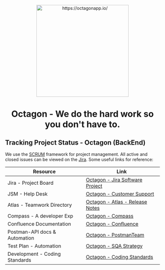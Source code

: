 <p align="center">
    <img width="300" src="https://user-images.githubusercontent.com/85288256/220799197-734504e0-81b7-4b0c-bd49-2225161e0045.png" alt="https://octagonapp.io/">
    </p>
    
<h1 align="center">    
Octagon - We do the hard work so you don't have to.
  </h1>


## Tracking Project Status - Octagon (BackEnd)

We use the [SCRUM](https://www.scrum.org/resources/what-is-scrum) framework for project management. 
All active and closed issues can be viewed on the [Jira](https://www.atlassian.com/software/jira). Some useful links for reference:

| Resource                      | Link                                                                                                                |
| ----------------------------- | ------------------------------------------------------------------------------------------------------------------- |     
| Jira - Project Board          | [Octagon - Jira Software Project](https://devsinc.atlassian.net/jira/software/projects/OC/boards/22)                |
| JSM - Help Desk               | [Octagon - Customer Support](https://devsinc.atlassian.net/servicedesk/customer/portal/8)                           |
| Atlas - Teamwork Directory    | [Octagon - Atlas - Release Notes](https://team.atlassian.com/project/DEVSI1-4)                                      |
| Compass - A developer Exp     | [Octagon - Compass](https://devsinc.atlassian.net/compass/component/b4c343cc-e008-4417-963d-a071155335cb)           |
| Confluence Documentation      | [Octagon - Confluence](https://devsinc.atlassian.net/wiki/spaces/OC/overview)                                       |
| Postman-API docs & Automation | [Octagon - PostmanTeam](https://octagonapp.postman.co/)                                                             |
| Test Plan - Automation        | [Octagon - SQA Strategy](https://devsinc.atlassian.net/wiki/spaces/OC/pages/699367438/Octagon+-+Testing+Strategy)   | 
| Development - Coding Standards| [Octagon - Coding Standards](https://devsinc.atlassian.net/wiki/spaces/OC/pages/687276056/Standards)                |


